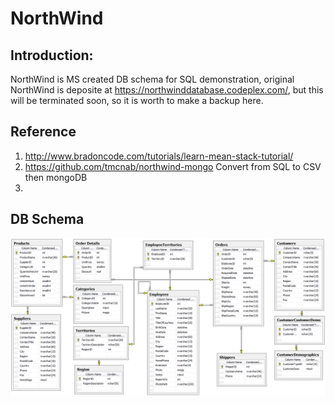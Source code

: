 # NorthWind
## Introduction:
NorthWind is MS created DB schema for SQL demonstration, original NorthWind is deposite at https://northwinddatabase.codeplex.com/, but this will be terminated soon, so it is worth to make a backup here.

## Reference
1. http://www.bradoncode.com/tutorials/learn-mean-stack-tutorial/ 
2. https://github.com/tmcnab/northwind-mongo
  Convert from SQL to CSV then mongoDB
3.

## DB Schema
   ![Alt](/images/Northwind.png "Title")
